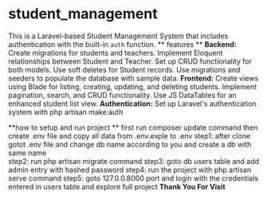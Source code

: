 # student_management
This is a Laravel-based Student Management System that includes authentication with the built-in `auth` function. 
** features **
**Backend:**
Create migrations for students and teachers.
Implement Eloquent relationships between Student and Teacher.
Set up CRUD functionality for both models.
Use soft deletes for Student records.
Use migrations and seeders to populate the database with sample data.
**Frontend:**
Create views using Blade for listing, creating, updating, and deleting students.
Implement pagination, search, and CRUD functionality.
Use JS DataTables for an enhanced student list view.
**Authentication:**
Set up Laravel's authentication system with php artisan make:auth

**how to setup and run project **
first run composer update command then create .env file and copy all data from .env.exple to .env
step1: after clone gotot .env file and change db name according to you and create a db with same name  
step2: run php artisan migrate command
step3: goto db users table and add admin entry with hashed password 
step4: run the project with php artisan serve command 
step5: goto 127.0.0.8000 port and login with the credentials entered in users table and explore full project 
**Thank You For Visit**
